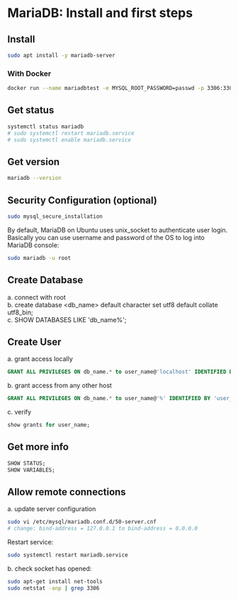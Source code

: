 # MariaDB: Install and first steps
## Install
```bash
sudo apt install -y mariadb-server
```
### With Docker
```sh
docker run --name mariadbtest -e MYSQL_ROOT_PASSWORD=passwd -p 3306:3306 -d docker.io/library/mariadb:10.4
```
## Get status
```bash
systemctl status mariadb
# sudo systemctl restart mariadb.service
# sudo systemctl enable mariadb.service
```
## Get version
```bash
mariadb --version
```
## Security Configuration (optional)
```bash
sudo mysql_secure_installation
```
By default, MariaDB on Ubuntu uses unix_socket to authenticate user login.
Basically you can use username and password of the OS to log into MariaDB console:
```bash
sudo mariadb -u root
```
## Create Database
a. connect with root <br/>
b. create database <db_name> default character set utf8 default collate utf8_bin; <br/>
c. SHOW DATABASES LIKE 'db_name%'; <br/>

## Create User
a. grant access locally
```sql
GRANT ALL PRIVILEGES ON db_name.* to user_name@'localhost' IDENTIFIED BY 'user_password';
```
b. grant access from any other host
```sql
GRANT ALL PRIVILEGES ON db_name.* to user_name@'%' IDENTIFIED BY 'user_password';
```
c. verify
```sql
show grants for user_name;
```
## Get more info
```sql
SHOW STATUS;
SHOW VARIABLES;
```
## Allow remote connections
a. update server configuration
```bash
sudo vi /etc/mysql/mariadb.conf.d/50-server.cnf
# change: bind-address = 127.0.0.1 to bind-address = 0.0.0.0
```
Restart service:
```bash
sudo systemctl restart mariadb.service
```
b. check socket has opened:
```bash
sudo apt-get install net-tools
sudo netstat -anp | grep 3306
```

